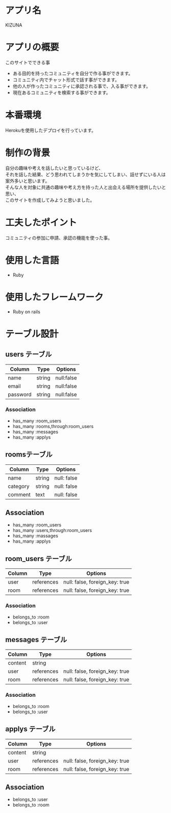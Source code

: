 # アプリ名  
KIZUNA

# アプリの概要
このサイトでできる事  
* ある目的を持ったコミュニティを自分で作る事ができます。
* コミュニティ内でチャット形式で話す事ができます。
* 他の人が作ったコミュニティに承認される事で、入る事ができます。
* 現在あるコミュニティを検索する事ができます。

# 本番環境  
Herokuを使用したデプロイを行っています。

# 制作の背景  
自分の趣味や考えを話したいと思っているけど、  
それを話した結果、どう思われてしまうかを気にしてしまい、話せずにいる人は案外多いと思います。  
そんな人を対象に共通の趣味や考え方を持った人と出会える場所を提供したいと思い、  
このサイトを作成してみようと思いました。  

# 工夫したポイント  
コミュニティの参加に申請、承認の機能を使った事。

# 使用した言語
* Ruby

# 使用したフレームワーク
* Ruby on rails 
  
# テーブル設計

## users テーブル

|Column  | Type  |Options    |
| ------ | ----- | --------- |
| name   | string| null:false|
| email  | string| null:false|
|password| string| null:false|

### Association

- has_many :room_users
- has_many :rooms,through:room_users
- has_many :messages
- has_many :applys

## roomsテーブル

| Column  | Type   | Options     |
| ------- | ------ | ----------- |
| name    | string | null: false |
| category| string | null: false |
| comment | text   | null: false |


## Association

- has_many :room_users
- has_many :users,through:room_users
- has_many :massages
- has_many :applys


## room_users テーブル

| Column | Type       | Options                        |
| ------ | ---------- | ------------------------------ |
| user   | references | null: false, foreign_key: true |
| room   | references | null: false, foreign_key: true |

### Association

- belongs_to :room
- belongs_to :user

## messages テーブル

| Column  | Type       | Options                        |
| ------- | ---------- | ------------------------------ |
| content | string     |                                |
| user    | references | null: false, foreign_key: true |
| room    | references | null: false, foreign_key: true |

### Association

- belongs_to :room
- belongs_to :user


## applys テーブル
| Column  | Type       | Options                        |
| ------- | ---------- | ------------------------------ |
| content | string     |                                |
| user    | references | null: false, foreign_key: true |
| room    | references | null: false, foreign_key: true |

## Association

- belongs_to :user
- belongs_to :room
